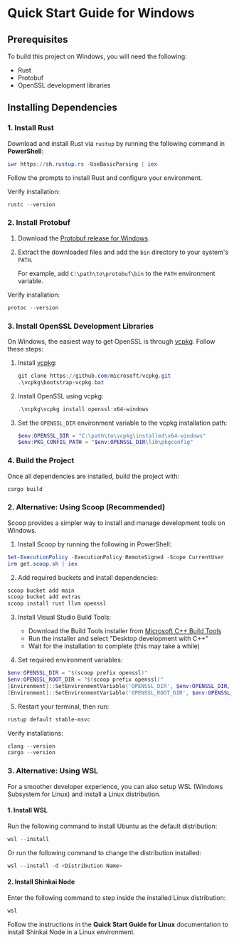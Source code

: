 # Quick Start Guide for Windows

## Prerequisites

To build this project on Windows, you will need the following:

- Rust
- Protobuf
- OpenSSL development libraries

## Installing Dependencies

### 1. Install Rust

Download and install Rust via `rustup` by running the following command in **PowerShell**:

```powershell
iwr https://sh.rustup.rs -UseBasicParsing | iex
```

Follow the prompts to install Rust and configure your environment.

Verify installation:

```powershell
rustc --version
```

### 2. Install Protobuf

1. Download the [Protobuf release for Windows](https://github.com/protocolbuffers/protobuf/releases).
2. Extract the downloaded files and add the `bin` directory to your system's `PATH`.

   For example, add `C:\path\to\protobuf\bin` to the `PATH` environment variable.

Verify installation:

```powershell
protoc --version
```

### 3. Install OpenSSL Development Libraries

On Windows, the easiest way to get OpenSSL is through [vcpkg](https://github.com/microsoft/vcpkg). Follow these steps:

1. Install [vcpkg](https://github.com/microsoft/vcpkg):

   ```powershell
   git clone https://github.com/microsoft/vcpkg.git
   .\vcpkg\bootstrap-vcpkg.bat
   ```

2. Install OpenSSL using vcpkg:

   ```powershell
   .\vcpkg\vcpkg install openssl:x64-windows
   ```

3. Set the `OPENSSL_DIR` environment variable to the vcpkg installation path:
   ```powershell
   $env:OPENSSL_DIR = "C:\path\to\vcpkg\installed\x64-windows"
   $env:PKG_CONFIG_PATH = "$env:OPENSSL_DIR\lib\pkgconfig"
   ```

### 4. Build the Project

Once all dependencies are installed, build the project with:

```powershell
cargo build
```

### 2. Alternative: Using Scoop (Recommended)

Scoop provides a simpler way to install and manage development tools on Windows.

1. Install Scoop by running the following in PowerShell:

```powershell
Set-ExecutionPolicy -ExecutionPolicy RemoteSigned -Scope CurrentUser
irm get.scoop.sh | iex
```

2. Add required buckets and install dependencies:

```powershell
scoop bucket add main
scoop bucket add extras
scoop install rust llvm openssl
```

3. Install Visual Studio Build Tools:
   - Download the Build Tools installer from [Microsoft C++ Build Tools](https://visualstudio.microsoft.com/visual-cpp-build-tools/)
   - Run the installer and select "Desktop development with C++"
   - Wait for the installation to complete (this may take a while)

4. Set required environment variables:

```powershell
$env:OPENSSL_DIR = "$(scoop prefix openssl)"
$env:OPENSSL_ROOT_DIR = "$(scoop prefix openssl)"
[Environment]::SetEnvironmentVariable('OPENSSL_DIR', $env:OPENSSL_DIR, 'User')
[Environment]::SetEnvironmentVariable('OPENSSL_ROOT_DIR', $env:OPENSSL_ROOT_DIR, 'User')
```

5. Restart your terminal, then run:
```powershell
rustup default stable-msvc
```

Verify installations:
```powershell
clang --version
cargo --version
```

### 3. Alternative: Using WSL

For a smoother developer experience, you can also setup WSL (Windows Subsystem for Linux) and install a Linux distribution.

#### 1. Install WSL

Run the following command to install Ubuntu as the default distribution:

```powershell
wsl --install
```

Or run the following command to change the distribution installed:

```powershell
wsl --install -d <Distribution Name>
```

#### 2. Install Shinkai Node

Enter the following command to step inside the installed Linux distribution:

```powershell
wsl
```

Follow the instructions in the **Quick Start Guide for Linux** documentation to install Shinkai Node in a Linux environment.
